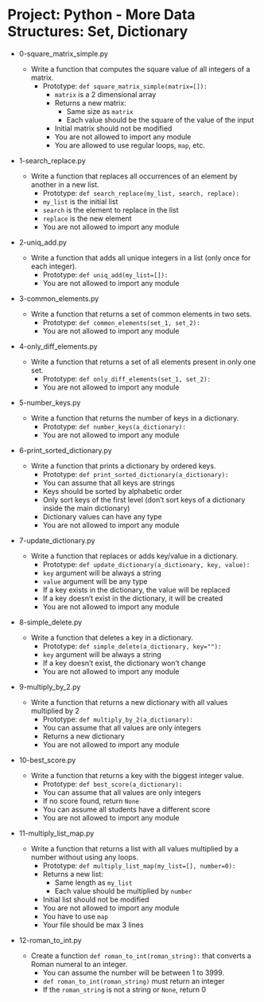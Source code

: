 # Project: Python - More Data Structures: Set, Dictionary

*   0-square_matrix_simple.py
    - Write a function that computes the square value of all integers of a matrix.
      - Prototype: `def square_matrix_simple(matrix=[]):`
        - `matrix` is a 2 dimensional array
        - Returns a new matrix:
          - Same size as `matrix`
          - Each value should be the square of the value of the input
        - Initial matrix should not be modified
        - You are not allowed to import any module
        - You are allowed to use regular loops, `map`, etc.

*   1-search_replace.py
    - Write a function that replaces all occurrences of an element by another in a new list.
      - Prototype: `def search_replace(my_list, search, replace):`
      - `my_list` is the initial list
      - `search` is the element to replace in the list
      - `replace` is the new element
      - You are not allowed to import any module

*   2-uniq_add.py
    - Write a function that adds all unique integers in a list (only once for each integer).
      - Prototype: `def uniq_add(my_list=[]):`
      - You are not allowed to import any module

*   3-common_elements.py
    - Write a function that returns a set of common elements in two sets.
      - Prototype: `def common_elements(set_1, set_2):`
      - You are not allowed to import any module

*   4-only_diff_elements.py
    - Write a function that returns a set of all elements present in only one set.
      - Prototype: `def only_diff_elements(set_1, set_2):`
      - You are not allowed to import any module

*   5-number_keys.py
    - Write a function that returns the number of keys in a dictionary.
      - Prototype: `def number_keys(a_dictionary):`
      - You are not allowed to import any module

*   6-print_sorted_dictionary.py
    - Write a function that prints a dictionary by ordered keys.
      - Prototype: `def print_sorted_dictionary(a_dictionary):`
      - You can assume that all keys are strings
      - Keys should be sorted by alphabetic order
      - Only sort keys of the first level (don’t sort keys of a dictionary inside the main dictionary)
      - Dictionary values can have any type
      - You are not allowed to import any module

*   7-update_dictionary.py
    - Write a function that replaces or adds key/value in a dictionary.
      - Prototype: `def update_dictionary(a_dictionary, key, value):`
      - `key` argument will be always a string
      - `value` argument will be any type
      - If a key exists in the dictionary, the value will be replaced
      - If a key doesn’t exist in the dictionary, it will be created
      - You are not allowed to import any module

*   8-simple_delete.py
    - Write a function that deletes a key in a dictionary.
      - Prototype: `def simple_delete(a_dictionary, key=""):`
      - `key` argument will be always a string
      - If a key doesn’t exist, the dictionary won’t change
      - You are not allowed to import any module

*   9-multiply_by_2.py
    - Write a function that returns a new dictionary with all values multiplied by 2
      - Prototype: `def multiply_by_2(a_dictionary):`
      - You can assume that all values are only integers
      - Returns a new dictionary
      - You are not allowed to import any module

*   10-best_score.py
    - Write a function that returns a key with the biggest integer value.
      - Prototype: `def best_score(a_dictionary):`
      - You can assume that all values are only integers
      - If no score found, return `None`
      - You can assume all students have a different score
      - You are not allowed to import any module

*   11-multiply_list_map.py
    - Write a function that returns a list with all values multiplied by a number without using any loops.
      - Prototype: `def multiply_list_map(my_list=[], number=0):`
      - Returns a new list:
        - Same length as `my_list`
        - Each value should be multiplied by `number`
      - Initial list should not be modified
      - You are not allowed to import any module
      - You have to use `map`
      - Your file should be max 3 lines

*   12-roman_to_int.py
    - Create a function `def roman_to_int(roman_string):` that converts a Roman numeral to an integer.
      - You can assume the number will be between 1 to 3999.
      - `def roman_to_int(roman_string)` must return an integer
      - If the `roman_string` is not a string or `None`, return 0
